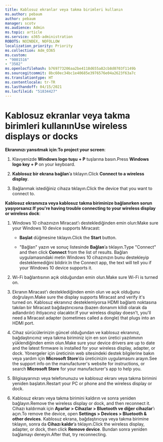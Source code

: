 ```yaml
---
title: Kablosuz ekranlar veya takma birimleri kullanın
ms.author: pebaum
author: pebaum
manager: scotv
ms.audience: Admin
ms.topic: article
ms.service: o365-administration
ROBOTS: NOINDEX, NOFOLLOW
localization_priority: Priority
ms.collection: Adm_O365
ms.custom:
- "9001516"
- "3582"
ms.openlocfilehash: b769773206aa2be4118d655a82cb8d0703f1149b
ms.sourcegitcommit: 8bc60ec34bc1e40685e3976576e04a2623f63a7c
ms.translationtype: HT
ms.contentlocale: tr-TR
ms.lasthandoff: 04/15/2021
ms.locfileid: "51834427"
---
```

# <a name="use-wireless-displays-or-docks"></a><span data-ttu-id="fc50a-102">Kablosuz ekranlar veya takma birimleri kullanın</span><span class="sxs-lookup"><span data-stu-id="fc50a-102">Use wireless displays or docks</span></span>

<span data-ttu-id="fc50a-103">**Ekranınızı yansıtmak için**:</span><span class="sxs-lookup"><span data-stu-id="fc50a-103">**To project your screen**:</span></span>

1. <span data-ttu-id="fc50a-104">Klavyenizde **Windows logo tuşu + P** tuşlarına basın.</span><span class="sxs-lookup"><span data-stu-id="fc50a-104">Press **Windows logo key + P** on your keyboard.</span></span>

2. <span data-ttu-id="fc50a-105">**Kablosuz bir ekrana bağlan**’a tıklayın.</span><span class="sxs-lookup"><span data-stu-id="fc50a-105">Click **Connect to a wireless display**.</span></span>

3. <span data-ttu-id="fc50a-106">Bağlanmak istediğiniz cihaza tıklayın.</span><span class="sxs-lookup"><span data-stu-id="fc50a-106">Click the device that you want to connect to.</span></span>

<span data-ttu-id="fc50a-107">**Kablosuz ekranınıza veya kablosuz takma biriminize bağlanırken sorun yaşıyorsanız**:</span><span class="sxs-lookup"><span data-stu-id="fc50a-107">**If you're having trouble connecting to your wireless display or wireless dock**:</span></span>

1. <span data-ttu-id="fc50a-108">Windows 10 cihazınızın Miracast’ı desteklediğinden emin olun:</span><span class="sxs-lookup"><span data-stu-id="fc50a-108">Make sure your Windows 10 device supports Miracast:</span></span> 

    - <span data-ttu-id="fc50a-109">**Başlat** düğmesine tıklayın.</span><span class="sxs-lookup"><span data-stu-id="fc50a-109">Click the **Start** button.</span></span>
    
    - <span data-ttu-id="fc50a-110">"Bağlan" yazın ve sonuç listesinde **Bağlan**’a tıklayın.</span><span class="sxs-lookup"><span data-stu-id="fc50a-110">Type "Connect" and then click **Connect** from the list of results.</span></span> <span data-ttu-id="fc50a-111">Bağlan uygulamasındaki metin Windows 10 cihazınızın bunu destekleyip desteklemediğini bildirir.</span><span class="sxs-lookup"><span data-stu-id="fc50a-111">In the Connect app, the text will tell you if your Windows 10 device supports it.</span></span> 

2. <span data-ttu-id="fc50a-112">Wi-Fi bağlantısının açık olduğundan emin olun.</span><span class="sxs-lookup"><span data-stu-id="fc50a-112">Make sure Wi-Fi is turned on.</span></span> 

3. <span data-ttu-id="fc50a-113">Ekranın Miracast’ı desteklediğinden emin olun ve açık olduğunu doğrulayın.</span><span class="sxs-lookup"><span data-stu-id="fc50a-113">Make sure the display supports Miracast and verify it's turned on.</span></span> <span data-ttu-id="fc50a-114">Kablosuz ekranınız desteklemiyorsa HDMI bağlantı noktasına takılan bir Miracast bağdaştırıcısına (bazen donanım kilidi olarak da adlandırılır) ihtiyacınız olacaktır.</span><span class="sxs-lookup"><span data-stu-id="fc50a-114">If your wireless display doesn't, you'll need a Miracast adapter (sometimes called a dongle) that plugs into an HDMI port.</span></span>

4. <span data-ttu-id="fc50a-115">Cihaz sürücülerinizin güncel olduğundan ve kablosuz ekranınız, bağdaştırıcınız veya takma biriminiz için en son üretici yazılımının yüklendiğinden emin olun.</span><span class="sxs-lookup"><span data-stu-id="fc50a-115">Make sure your device drivers are up to date and the latest firmware is installed for your wireless display, adapter, or dock.</span></span> <span data-ttu-id="fc50a-116">Yönergeler için üreticinin web sitesindeki destek bilgilerine bakın veya yardım için **Microsoft Store**’da üreticinizin uygulamasını arayın.</span><span class="sxs-lookup"><span data-stu-id="fc50a-116">See the support info on the manufacturer's website for instructions, or search **Microsoft Store** for your manufacturer's app to help you.</span></span>

5. <span data-ttu-id="fc50a-117">Bilgisayarınızı veya telefonunuzu ve kablosuz ekranı veya takma birimini yeniden başlatın.</span><span class="sxs-lookup"><span data-stu-id="fc50a-117">Restart your PC or phone and the wireless display or dock.</span></span>

6. <span data-ttu-id="fc50a-118">Kablosuz ekranı veya takma birimini kaldırın ve sonra yeniden bağlayın.</span><span class="sxs-lookup"><span data-stu-id="fc50a-118">Remove the wireless display or dock, and then reconnect it.</span></span> <span data-ttu-id="fc50a-119">Cihazı kaldırmak için **Ayarlar > Cihazlar > Bluetooth ve diğer cihazlar**’ı açın.</span><span class="sxs-lookup"><span data-stu-id="fc50a-119">To remove the device, open **Settings > Devices  > Bluetooth & other devices**.</span></span> <span data-ttu-id="fc50a-120">Kablosuz ekrana, bağdaştırıcıya veya takma birimine tıklayın, sonra da **Cihazı kaldır**’a tıklayın.</span><span class="sxs-lookup"><span data-stu-id="fc50a-120">Click the wireless display, adapter, or dock, then click **Remove device**.</span></span> <span data-ttu-id="fc50a-121">Bundan sonra yeniden bağlamayı deneyin.</span><span class="sxs-lookup"><span data-stu-id="fc50a-121">After that, try reconnecting.</span></span>
